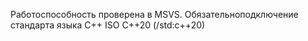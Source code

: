 Работоспособность проверена в MSVS. Обязательноподключение стандарта языка С++ ISO C++20 (/std:c++20)
